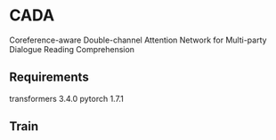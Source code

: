 # CADA
Coreference-aware Double-channel Attention Network for Multi-party Dialogue Reading Comprehension

## Requirements
transformers 3.4.0
pytorch 1.7.1

## Train



